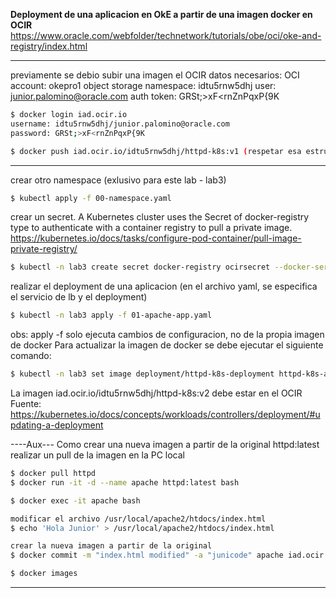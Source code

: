 __Deployment de una aplicacion en OkE a partir de una imagen docker en OCIR__
https://www.oracle.com/webfolder/technetwork/tutorials/obe/oci/oke-and-registry/index.html

---------
previamente se debio subir una imagen el OCIR
datos necesarios:
	OCI account: okepro1
	object storage namespace: idtu5rnw5dhj
	user: junior.palomino@oracle.com
	auth token: GRSt;>xF<rnZnPqxP{9K
```sh
$ docker login iad.ocir.io
username: idtu5rnw5dhj/junior.palomino@oracle.com
password: GRSt;>xF<rnZnPqxP{9K

$ docker push iad.ocir.io/idtu5rnw5dhj/httpd-k8s:v1 (respetar esa estructura del nombre de la image - tag)
```
---------



crear otro namespace (exlusivo para este lab - lab3)
```sh
$ kubectl apply -f 00-namespace.yaml
```

crear un secret. A Kubernetes cluster uses the Secret of docker-registry type to authenticate with a container registry to pull a private image.
https://kubernetes.io/docs/tasks/configure-pod-container/pull-image-private-registry/
```sh
$ kubectl -n lab3 create secret docker-registry ocirsecret --docker-server=iad.ocir.io --docker-username='idtu5rnw5dhj/junior.palomino@oracle.com' --docker-password='GRSt;>xF<rnZnPqxP{9K' --docker-email='junior.palomino@oracle.com'
```
realizar el deployment de una aplicacion (en el archivo yaml, se especifica el servicio de lb y el deployment)
```sh
$ kubectl -n lab3 apply -f 01-apache-app.yaml
```

obs: apply -f solo ejecuta cambios de configuracion, no de la propia imagen de docker
Para actualizar la imagen de docker se debe ejecutar el siguiente comando:
```sh
$ kubectl -n lab3 set image deployment/httpd-k8s-deployment httpd-k8s-app=iad.ocir.io/idtu5rnw5dhj/httpd-k8s:v2 --record
```
La imagen iad.ocir.io/idtu5rnw5dhj/httpd-k8s:v2 debe estar en el OCIR
Fuente: https://kubernetes.io/docs/concepts/workloads/controllers/deployment/#updating-a-deployment



----Aux---
Como crear una nueva imagen a partir de la original httpd:latest
realizar un pull de la imagen en la PC local
```sh
$ docker pull httpd
$ docker run -it -d --name apache httpd:latest bash

$ docker exec -it apache bash

modificar el archivo /usr/local/apache2/htdocs/index.html
$ echo 'Hola Junior' > /usr/local/apache2/htdocs/index.html

crear la nueva imagen a partir de la original
$ docker commit -m "index.html modified" -a "junicode" apache iad.ocir.io/idtu5rnw5dhj/httpd-k8s:v2

$ docker images
```
---------
